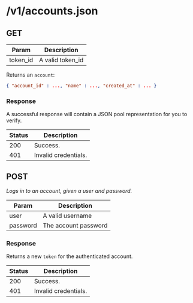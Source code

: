 # /v1/accounts.json

## GET

| Param    | Description                 |
| -----    | -----------                 |
| token_id | A valid token_id            |

Returns an `account`:

```json
{ "account_id" : ..., "name" : ..., "created_at" : ... }
```

### Response

A successful response will contain a JSON pool representation for you to verify.

| Status | Description          |
| ------ | -----------          |
| 200    | Success.             |
| 401    | Invalid credentials. |


## POST

*Logs in to an account, given a user and password.*

| Param    | Description                 |
| -----    | -----------                 |
| user     | A valid username            |
| password | The account password        |

### Response

Returns a new `token` for the authenticated account.

| Status | Description          |
| ------ | -----------          |
| 200    | Success.             |
| 401    | Invalid credentials. |
